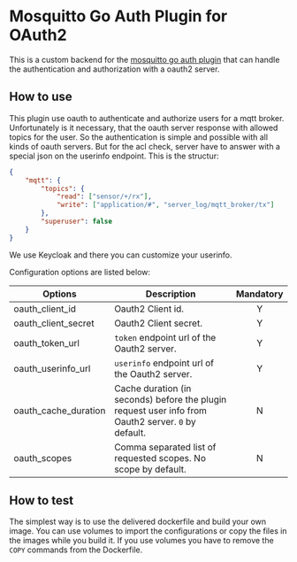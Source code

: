 # Mosquitto Go Auth Plugin for OAuth2

This is a custom backend for the [mosquitto go auth plugin](https://github.com/iegomez/mosquitto-go-auth) that can handle the authentication and authorization with a oauth2 server.

## How to use

This plugin use oauth to authenticate and authorize users for a mqtt broker. Unfortunately is it necessary, that the oauth server response with allowed topics for the user. So the authentication is simple and possible with all kinds of oauth servers. But for the acl check, server have to answer with a special json on the userinfo endpoint. This is the structur: 

```json
{
    "mqtt": {
        "topics": {
            "read": ["sensor/+/rx"],
            "write": ["application/#", "server_log/mqtt_broker/tx"]
        },
        "superuser": false
    }
}

```

We use Keycloak and there you can customize your userinfo.

Configuration options are listed below:

| Options              | Description                                                                                         | Mandatory |
|----------------------|-----------------------------------------------------------------------------------------------------|:---------:|
| oauth_client_id      | Oauth2 Client id.                                                                                   |     Y     |
| oauth_client_secret  | Oauth2 Client secret.                                                                               |     Y     |
| oauth_token_url      | `token` endpoint url of the Oauth2 server.                                                          |     Y     |
| oauth_userinfo_url   | `userinfo` endpoint url of the Oauth2 server.                                                       |     Y     |
| oauth_cache_duration | Cache duration (in seconds) before the plugin request user info from Oauth2 server. `0` by default. |     N     |
| oauth_scopes         | Comma separated list of requested scopes. No scope by default.                                      |     N     |

## How to test

The simplest way is to use the delivered dockerfile and build your own image. You can use volumes to import the configurations or copy the files in the images while you build it.
If you use volumes you have to remove the `COPY` commands from the Dockerfile.